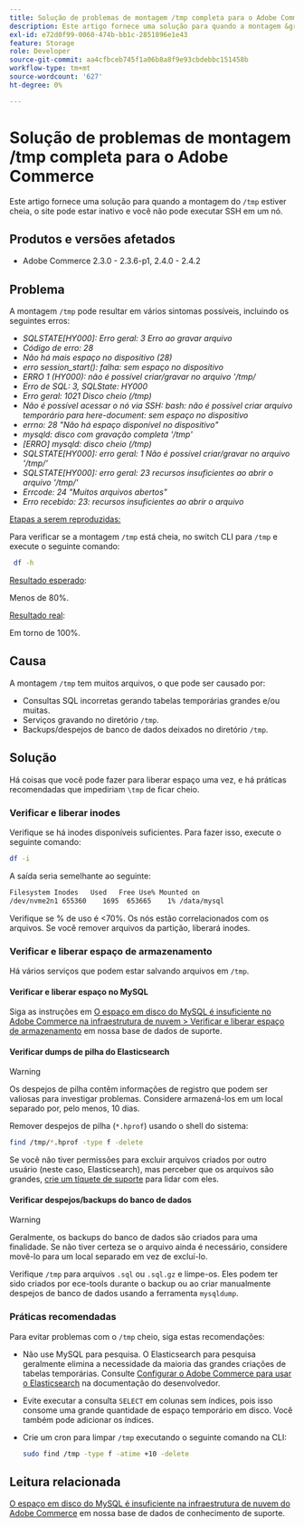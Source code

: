 ```yaml
---
title: Solução de problemas de montagem /tmp completa para o Adobe Commerce
description: Este artigo fornece uma solução para quando a montagem &grave;/tmp&grave; estiver cheia, o site puder estar inativo e você não conseguir aplicar SSH a um nó.
exl-id: e72d0f99-0060-474b-bb1c-2851896e1e43
feature: Storage
role: Developer
source-git-commit: aa4cfbceb745f1a06b8a8f9e93cbdebbc151458b
workflow-type: tm+mt
source-wordcount: '627'
ht-degree: 0%

---
```


# Solução de problemas de montagem /tmp completa para o Adobe Commerce

Este artigo fornece uma solução para quando a montagem do `/tmp` estiver cheia, o site pode estar inativo e você não pode executar SSH em um nó.

## Produtos e versões afetados

* Adobe Commerce 2.3.0 - 2.3.6-p1, 2.4.0 - 2.4.2

## Problema

A montagem `/tmp` pode resultar em vários sintomas possíveis, incluindo os seguintes erros:

* *SQLSTATE[HY000]: Erro geral: 3 Erro ao gravar arquivo*
* *Código de erro: 28*
* *Não há mais espaço no dispositivo (28)*
* *erro session_start(): falha: sem espaço no dispositivo*
* *ERRO 1 (HY000): não é possível criar/gravar no arquivo &#39;/tmp/*
* *Erro de SQL: 3, SQLState: HY000*
* *Erro geral: 1021 Disco cheio (/tmp)*
* *Não é possível acessar o nó via SSH:*
  *bash: não é possível criar arquivo temporário para here-document: sem espaço no dispositivo*
* *errno: 28 &quot;Não há espaço disponível no dispositivo&quot;*
* *mysqld: disco com gravação completa &#39;/tmp&#39;*
* *[ERRO] mysqld: disco cheio (/tmp)*
* *SQLSTATE[HY000]: erro geral: 1 Não é possível criar/gravar no arquivo &#39;/tmp/&#39;*
* *SQLSTATE[HY000]: erro geral: 23 recursos insuficientes ao abrir o arquivo &#39;/tmp/&#39;*
* *Errcode: 24 &quot;Muitos arquivos abertos&quot;*
* *Erro recebido: 23: recursos insuficientes ao abrir o arquivo*


<u>Etapas a serem reproduzidas:</u>

Para verificar se a montagem `/tmp` está cheia, no switch CLI para `/tmp` e execute o seguinte comando:

```bash
 df -h
```

<u>Resultado esperado</u>:

Menos de 80%.

<u>Resultado real</u>:

Em torno de 100%.

## Causa

A montagem `/tmp` tem muitos arquivos, o que pode ser causado por:

* Consultas SQL incorretas gerando tabelas temporárias grandes e/ou muitas.
* Serviços gravando no diretório `/tmp`.
* Backups/despejos de banco de dados deixados no diretório `/tmp`.

## Solução

Há coisas que você pode fazer para liberar espaço uma vez, e há práticas recomendadas que impediriam `\tmp` de ficar cheio.

### Verificar e liberar inodes

Verifique se há inodes disponíveis suficientes. Para fazer isso, execute o seguinte comando:

```bash
df -i
```

A saída seria semelhante ao seguinte:

```bash
Filesystem Inodes   Used   Free Use% Mounted on
/dev/nvme2n1 655360    1695  653665    1% /data/mysql
```

Verifique se % de uso é &lt;70%. Os nós estão correlacionados com os arquivos. Se você remover arquivos da partição, liberará inodes.

### Verificar e liberar espaço de armazenamento

Há vários serviços que podem estar salvando arquivos em `/tmp`.

#### Verificar e liberar espaço no MySQL

Siga as instruções em [O espaço em disco do MySQL é insuficiente no Adobe Commerce na infraestrutura de nuvem > Verificar e liberar espaço de armazenamento](https://experienceleague.adobe.com/en/docs/experience-cloud-kcs/kbarticles/ka-27806#check-and-free-up-storage-space) em nossa base de dados de suporte.

#### Verificar dumps de pilha do Elasticsearch

>[!WARNING]
>
>Os despejos de pilha contêm informações de registro que podem ser valiosas para investigar problemas. Considere armazená-los em um local separado por, pelo menos, 10 dias.

Remover despejos de pilha (`*.hprof`) usando o shell do sistema:

```bash
find /tmp/*.hprof -type f -delete
```

Se você não tiver permissões para excluir arquivos criados por outro usuário (neste caso, Elasticsearch), mas perceber que os arquivos são grandes, [crie um tíquete de suporte](/help/help-center-guide/help-center/magento-help-center-user-guide.md#submit-ticket) para lidar com eles.

#### Verificar despejos/backups do banco de dados

>[!WARNING]
>
>Geralmente, os backups do banco de dados são criados para uma finalidade. Se não tiver certeza se o arquivo ainda é necessário, considere movê-lo para um local separado em vez de excluí-lo.

Verifique `/tmp` para arquivos `.sql` ou `.sql.gz` e limpe-os. Eles podem ter sido criados por ece-tools durante o backup ou ao criar manualmente despejos de banco de dados usando a ferramenta `mysqldump`.

### Práticas recomendadas

Para evitar problemas com o `/tmp` cheio, siga estas recomendações:

* Não use MySQL para pesquisa. O Elasticsearch para pesquisa geralmente elimina a necessidade da maioria das grandes criações de tabelas temporárias. Consulte [Configurar o Adobe Commerce para usar o Elasticsearch](https://experienceleague.adobe.com/pt-br/docs/commerce-operations/configuration-guide/search/configure-search-engine) na documentação do desenvolvedor.
* Evite executar a consulta `SELECT` em colunas sem índices, pois isso consome uma grande quantidade de espaço temporário em disco. Você também pode adicionar os índices.
* Crie um cron para limpar `/tmp` executando o seguinte comando na CLI:

  ```bash
  sudo find /tmp -type f -atime +10 -delete
  ```

## Leitura relacionada

[O espaço em disco do MySQL é insuficiente na infraestrutura de nuvem do Adobe Commerce](https://experienceleague.adobe.com/en/docs/experience-cloud-kcs/kbarticles/ka-27806) em nossa base de dados de conhecimento de suporte.
